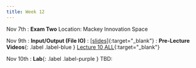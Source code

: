 ```yaml
---
title: Week 12
---
```

Nov 7th
: **Exam Two** Location: Mackey Innovation Space

Nov 9th
: **Input/Output (File IO)**
  : [\[slides\]](https://docs.google.com/presentation/d/1OB1hjZMcfILcAHLROl-E7K6qluN-FV640fYrOhdZv5I/edit?usp=sharing){:target="_blank"}
: **Pre-Lecture Videos**{: .label .label-blue } [Lecture 10 ALL](https://youtube.com/playlist?list=PLr509y092L2_xEgUjdPCRvYh-bCyzJ6Oi){:target="_blank"}


Nov 10th
: **Lab**{: .label .label-purple } TBD:
